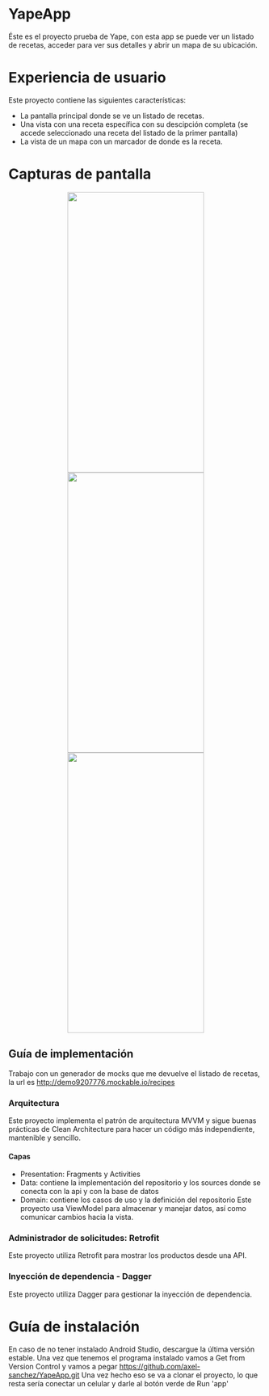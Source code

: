 # YapeApp
Éste es el proyecto prueba de Yape, con esta app se puede ver un listado de recetas, acceder para ver sus detalles y abrir un mapa de su ubicación.

# Experiencia de usuario
Este proyecto contiene las siguientes características:

* La pantalla principal donde se ve un listado de recetas.
* Una vista con una receta específica con su descipción completa (se accede seleccionado una receta del listado de la primer pantalla)
* La vista de un mapa con un marcador de donde es la receta.
# Capturas de pantalla

<p align="center">
  <img width="270" height="555" src="https://user-images.githubusercontent.com/51034538/226547042-4df74b78-f0d5-47c6-8006-e5b35ebdca50.jpg">
  <img width="270" height="555" src="https://user-images.githubusercontent.com/51034538/226547081-368df007-949d-4e1a-a520-38f480efaa97.jpg">
  <img width="270" height="555" src="https://user-images.githubusercontent.com/51034538/226547105-8dec2e18-1b33-4aac-8ea1-48486ed28c41.jpg">
</p>

## Guía de implementación
Trabajo con un generador de mocks que me devuelve el listado de recetas, la url es http://demo9207776.mockable.io/recipes

### Arquitectura
Este proyecto implementa el patrón de arquitectura MVVM y sigue buenas prácticas de Clean Architecture para hacer un código más independiente, mantenible y sencillo.

#### Capas
* Presentation: Fragments y Activities
* Data: contiene la implementación del repositorio y los sources donde se conecta con la api y con la base de datos
* Domain: contiene los casos de uso y la definición del repositorio
Este proyecto usa ViewModel para almacenar y manejar datos, así como comunicar cambios hacia la vista.

### Administrador de solicitudes: Retrofit

Este proyecto utiliza Retrofit para mostrar los productos desde una API.

### Inyección de dependencia - Dagger

Este proyecto utiliza Dagger para gestionar la inyección de dependencia.

# Guía de instalación
En caso de no tener instalado Android Studio, descargue la última versión estable. Una vez que tenemos el programa instalado vamos a Get from Version Control y vamos a pegar https://github.com/axel-sanchez/YapeApp.git Una vez hecho eso se va a clonar el proyecto, lo que resta sería conectar un celular y darle al botón verde de Run 'app'
